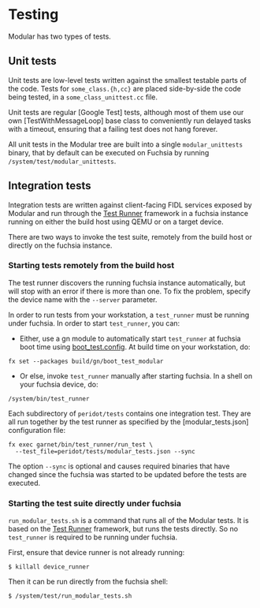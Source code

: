 # Testing

Modular has two types of tests.

## Unit tests

Unit tests are low-level tests written against the smallest testable parts of
the code. Tests for `some_class.{h,cc}` are placed side-by-side the code being
tested, in a `some_class_unittest.cc` file.

Unit tests are regular [Google Test] tests, although most of them use our own
[TestWithMessageLoop] base class to conveniently run delayed tasks with a
timeout, ensuring that a failing test does not hang forever.

All unit tests in the Modular tree are built into a single `modular_unittests`
binary, that by default can be executed on Fuchsia by running
`/system/test/modular_unittests`.

## Integration tests

Integration tests are written against client-facing FIDL services exposed by
Modular and run through the [Test Runner][test_runner] framework in a fuchsia
instance running on either the build host using QEMU or on a target device.

There are two ways to invoke the test suite, remotely from the build host or
directly on the fuchsia instance.

### Starting tests remotely from the build host

The test runner discovers the running fuchsia instance automatically, but will
stop with an error if there is more than one. To fix the problem, specify the
device name with the `--server` parameter.

In order to run tests from your workstation, a `test_runner` must be running
under fuchsia. In order to start `test_runner`, you can:

* Either, use a gn module to automatically start `test_runner` at fuchsia boot
  time using [boot_test.config](boot_test.config). At build time on your
  workstation, do:

```
fx set --packages build/gn/boot_test_modular

```

* Or else, invoke `test_runner` manually after starting fuchsia. In a shell on
  your fuchsia device, do:

```
/system/bin/test_runner
```

Each subdirectory of `peridot/tests` contains one integration test. They
are all run together by the test runner as specified by the [modular_tests.json]
configuration file:

```
fx exec garnet/bin/test_runner/run_test \
  --test_file=peridot/tests/modular_tests.json --sync
```

The option `--sync` is optional and causes required binaries that have changed
since the fuchsia was started to be updated before the tests are executed.

### Starting the test suite directly under fuchsia

`run_modular_tests.sh` is a command that runs all of the Modular tests. It is
based on the [Test Runner][test_runner] framework, but runs the tests
directly. So no `test_runner` is required to be running under fuchsia.

First, ensure that device runner is not already running:

```
$ killall device_runner
```

Then it can be run directly from the fuchsia shell:

```
$ /system/test/run_modular_tests.sh
```


[test_runner]: https://fuchsia.googlesource.com/test_runner/ "Test Runner"
